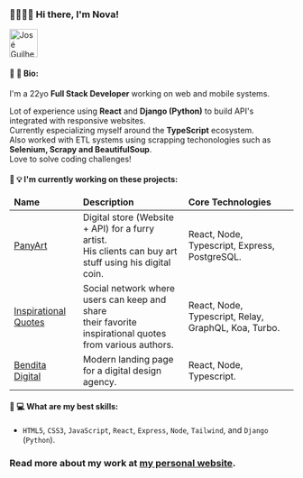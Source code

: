 ### 🏳️‍🌈👋😄 Hi there, I'm Nova!

<a href="https://dev.to/joseguilhermefmoura/" target="_blank">
<img src="https://d2fltix0v2e0sb.cloudfront.net/dev-badge.svg"  width=50 alt="José Guilherme 's DEV Profile">
</a>

#### 📖 📝 Bio:

I'm a 22yo **Full Stack Developer** working on web and mobile systems.

Lot of experience using **React** and **Django (Python)** to build API's integrated with responsive websites.<br/>
Currently especializing myself around the **TypeScript** ecosystem.<br/>
Also worked with ETL systems using scrapping techonologies such as **Selenium, Scrapy and BeautifulSoup**.<br/>
Love to solve coding challenges!<br/>

#### 🌱 💡 I'm currently working on these projects:

<table>
  <thead>
    <tr>
      <td>
        <strong>Name</strong>
      </td>
      <td>
        <strong>Description</strong>
      </td>
      <td>
        <strong>Core Technologies</strong>
      </td>
    </tr>
  <thead/>
  <tbody>
    <tr>
      <td>
        <a target='_blank' href='https://panyart.studio'>PanyArt</a>
      </td>
      <td>
        Digital store (Website + API) for a furry artist. <br/>
        His clients can buy art stuff using his digital coin.
      </td>
      <td>
        React, Node, Typescript, Express, PostgreSQL.
      </td>
    </tr>
    <tr>
      <td>
        <a target='_blank' href='https://github.com/joseguilherme-dev/inspirational-quotes'>Inspirational Quotes</a>
      </td>
      <td>
        Social network where users can keep and share <br/>
        their favorite inspirational quotes from various authors.
      </td>
      <td>
        React, Node, Typescript, Relay, GraphQL, Koa, Turbo.
      </td>
    </tr>
    <tr>
      <td>
        <a target='_blank' href='https://www.bendita.digital'>Bendita Digital</a>
      </td>
      <td>
        Modern landing page for a digital design agency.
      </td>
      <td>
        React, Node, Typescript.
      </td>
    </tr>
  </tbody>
</table>



#### 💼 💻 What are my best skills:

- `HTML5`, `CSS3`, `JavaScript`, `React`, `Express`, `Node`, `Tailwind`, and `Django` (`Python`).

### Read more about my work at <a href="https://joseguilherme.dev/" target="_blank">my personal website</a>.
